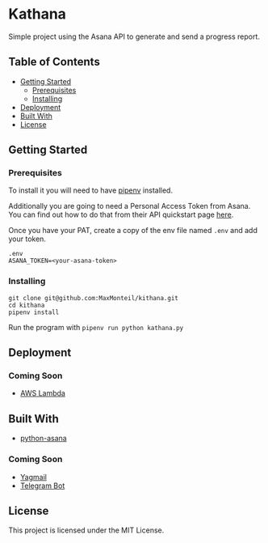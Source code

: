 # Kathana

Simple project using the Asana API to generate and send a progress report.

## Table of Contents

* [Getting Started](#getting-started)
	* [Prerequisites](#prerequisites)
	* [Installing](#installing)
* [Deployment](#deployment)
* [Built With](#built-with)
* [License](#license)

## Getting Started

### Prerequisites

To install it you will need to have [pipenv](https://pipenv.readthedocs.io/en/latest/) installed.

Additionally you are going to need a Personal Access Token from Asana. You can find out how to do that from their API quickstart page [here](https://asana.com/developers/documentation/getting-started/quick-start).

Once you have your PAT, create a copy of the env file named `.env` and add your token.

```
.env
ASANA_TOKEN=<your-asana-token>
```

### Installing

```
git clone git@github.com:MaxMonteil/kithana.git
cd kithana
pipenv install
```

Run the program with `pipenv run python kathana.py`

## Deployment

### Coming Soon

* [AWS Lambda](https://aws.amazon.com/lambda)

## Built With

* [python-asana](https://github.com/Asana/python-asana/)

### Coming Soon

* [Yagmail](https://github.com/kootenpv/yagmail)
* [Telegram Bot](https://core.telegram.org/bots/api)

## License

This project is licensed under the MIT License.

